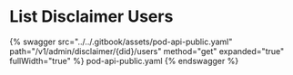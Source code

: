 # List Disclaimer Users

{% swagger src="../../.gitbook/assets/pod-api-public.yaml" path="/v1/admin/disclaimer/{did}/users" method="get" expanded="true" fullWidth="true" %} pod-api-public.yaml {% endswagger %}

